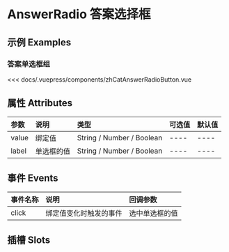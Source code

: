 
# AnswerRadio 答案选择框

## 示例 Examples

### 答案单选框组
<zh-cat-answer-radio-button></zh-cat-answer-radio-button>
<code-show>
<<< docs/.vuepress/components/zhCatAnswerRadioButton.vue 
</code-show>

## 属性 Attributes

| 参数  | 说明  | 类型   | 可选值           | 默认值 |
|:------|:-------------|:-------|:------------------|:--------|
| value | 绑定值 | String / Number / Boolean | ---- | ---- |
| label | 单选框的值 | String / Number / Boolean | ---- | ---- |

## 事件 Events

| 事件名称  | 说明    | 回调参数 |
|:------|:---------------|:--------|
| click | 绑定值变化时触发的事件 | 选中单选框的值 |

## 插槽 Slots
<!-- 
| 插槽名称  | 说明 |
|:------|:---------------| -->
